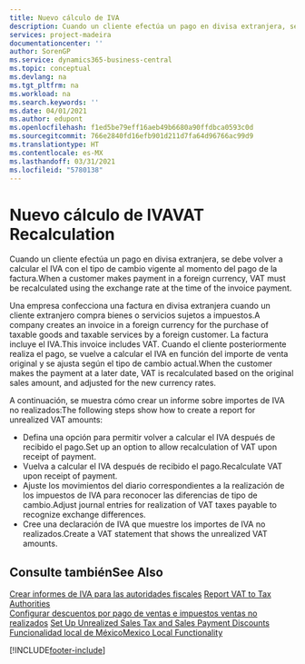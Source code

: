 ```yaml
---
title: Nuevo cálculo de IVA
description: Cuando un cliente efectúa un pago en divisa extranjera, se debe volver a calcular el IVA con el tipo de cambio vigente al momento del pago de la factura.
services: project-madeira
documentationcenter: ''
author: SorenGP
ms.service: dynamics365-business-central
ms.topic: conceptual
ms.devlang: na
ms.tgt_pltfrm: na
ms.workload: na
ms.search.keywords: ''
ms.date: 04/01/2021
ms.author: edupont
ms.openlocfilehash: f1ed5be79eff16aeb49b6680a90ffdbca0593c0d
ms.sourcegitcommit: 766e2840fd16efb901d211d7fa64d96766ac99d9
ms.translationtype: HT
ms.contentlocale: es-MX
ms.lasthandoff: 03/31/2021
ms.locfileid: "5780138"
---
```

# <a name="vat-recalculation"></a><span data-ttu-id="69620-103">Nuevo cálculo de IVA</span><span class="sxs-lookup"><span data-stu-id="69620-103">VAT Recalculation</span></span>
<span data-ttu-id="69620-104">Cuando un cliente efectúa un pago en divisa extranjera, se debe volver a calcular el IVA con el tipo de cambio vigente al momento del pago de la factura.</span><span class="sxs-lookup"><span data-stu-id="69620-104">When a customer makes payment in a foreign currency, VAT must be recalculated using the exchange rate at the time of the invoice payment.</span></span>  

<span data-ttu-id="69620-105">Una empresa confecciona una factura en divisa extranjera cuando un cliente extranjero compra bienes o servicios sujetos a impuestos.</span><span class="sxs-lookup"><span data-stu-id="69620-105">A company creates an invoice in a foreign currency for the purchase of taxable goods and taxable services by a foreign customer.</span></span> <span data-ttu-id="69620-106">La factura incluye el IVA.</span><span class="sxs-lookup"><span data-stu-id="69620-106">This invoice includes VAT.</span></span> <span data-ttu-id="69620-107">Cuando el cliente posteriormente realiza el pago, se vuelve a calcular el IVA en función del importe de venta original y se ajusta según el tipo de cambio actual.</span><span class="sxs-lookup"><span data-stu-id="69620-107">When the customer makes the payment at a later date, VAT is recalculated based on the original sales amount, and adjusted for the new currency rates.</span></span>  

<span data-ttu-id="69620-108">A continuación, se muestra cómo crear un informe sobre importes de IVA no realizados:</span><span class="sxs-lookup"><span data-stu-id="69620-108">The following steps show how to create a report for unrealized VAT amounts:</span></span>  

- <span data-ttu-id="69620-109">Defina una opción para permitir volver a calcular el IVA después de recibido el pago.</span><span class="sxs-lookup"><span data-stu-id="69620-109">Set up an option to allow recalculation of VAT upon receipt of payment.</span></span>  
- <span data-ttu-id="69620-110">Vuelva a calcular el IVA después de recibido el pago.</span><span class="sxs-lookup"><span data-stu-id="69620-110">Recalculate VAT upon receipt of payment.</span></span>  
- <span data-ttu-id="69620-111">Ajuste los movimientos del diario correspondientes a la realización de los impuestos de IVA para reconocer las diferencias de tipo de cambio.</span><span class="sxs-lookup"><span data-stu-id="69620-111">Adjust journal entries for realization of VAT taxes payable to recognize exchange differences.</span></span>  
- <span data-ttu-id="69620-112">Cree una declaración de IVA que muestre los importes de IVA no realizados.</span><span class="sxs-lookup"><span data-stu-id="69620-112">Create a VAT statement that shows the unrealized VAT amounts.</span></span>

## <a name="see-also"></a><span data-ttu-id="69620-113">Consulte también</span><span class="sxs-lookup"><span data-stu-id="69620-113">See Also</span></span>  
 <span data-ttu-id="69620-114">[Crear informes de IVA para las autoridades fiscales](../../finance-how-report-vat.md) </span><span class="sxs-lookup"><span data-stu-id="69620-114">[Report VAT to Tax Authorities](../../finance-how-report-vat.md) </span></span>  
 <span data-ttu-id="69620-115">[Configurar descuentos por pago de ventas e impuestos ventas no realizados](how-to-set-up-unrealized-sales-tax-and-sales-payment-discounts.md) </span><span class="sxs-lookup"><span data-stu-id="69620-115">[Set Up Unrealized Sales Tax and Sales Payment Discounts](how-to-set-up-unrealized-sales-tax-and-sales-payment-discounts.md) </span></span>  
 [<span data-ttu-id="69620-116">Funcionalidad local de México</span><span class="sxs-lookup"><span data-stu-id="69620-116">Mexico Local Functionality</span></span>](mexico-local-functionality.md)


[!INCLUDE[footer-include](../../includes/footer-banner.md)]